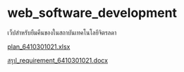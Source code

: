 # web_software_development
เว็ปสำหรับยืมคืนของในสถาบันเทคโนโลยีจิตรลดา

[plan_6410301021.xlsx](https://github.com/jittapat-idea/web_software_development/files/10446446/plan_6410301021.xlsx)

[สรุป_requirement_6410301021.docx](https://github.com/jittapat-idea/web_software_development/files/10446450/_requirement_6410301021.docx)
